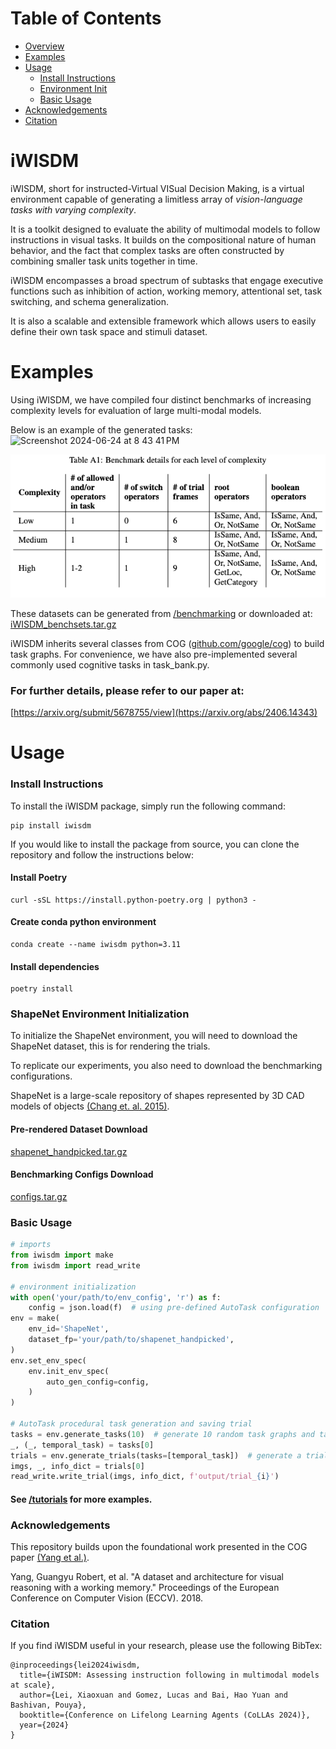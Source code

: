 Table of Contents
=================

   * [Overview](#iwisdm)
   * [Examples](#examples)
   * [Usage](#usage)
      * [Install Instructions](#install-instructions)
      * [Environment Init](#shapenet-environment-initialization)
      * [Basic Usage](#basic-usage)
   * [Acknowledgements](#acknowledgements)
   * [Citation](#citation)
   
# iWISDM
iWISDM, short for instructed-Virtual VISual Decision Making, is a virtual environment capable of generating a limitless array of _vision-language tasks with varying complexity_. 

It is a toolkit designed to evaluate the ability of multimodal models to follow instructions in visual tasks. It builds on the compositional nature of human behavior, and the fact that complex tasks are often constructed by combining smaller task units together in time.

iWISDM encompasses a broad spectrum of subtasks that engage executive functions such as inhibition of action, working memory, attentional set, task switching, and schema generalization. 

It is also a scalable and extensible framework which allows users to easily define their own task space and stimuli dataset.

# Examples
Using iWISDM, we have compiled four distinct benchmarks of increasing complexity levels for evaluation of large multi-modal models.

Below is an example of the generated tasks:
<img width="829" alt="Screenshot 2024-06-24 at 8 43 41 PM" src="https://github.com/BashivanLab/iWISDM/assets/44264329/5f7eeffe-a3be-405f-8514-6424818cf5b7">

![Benchmark details for each level of complexity](https://github.com/BashivanLab/iWISDM/blob/main/benchmarking/param_table.png?raw=true)

These datasets can be generated from [/benchmarking](https://github.com/BashivanLab/iWISDM/tree/main/benchmarking) or downloaded at: 
[iWISDM_benchsets.tar.gz](https://drive.google.com/file/d/1K-9AAJfvz6kiN3h9X2Rg0D88gJQ_rxSu/view?usp=sharing)

iWISDM inherits several classes from COG ([github.com/google/cog](https://github.com/google/cog)) to build task graphs. For convenience, we have also pre-implemented several commonly used cognitive tasks in task_bank.py. 


### For further details, please refer to our paper at:
[https://arxiv.org/submit/5678755/view](https://arxiv.org/abs/2406.14343)

# Usage
### Install Instructions
To install the iWISDM package, simply run the following command:
```shell
pip install iwisdm
```
If you would like to install the package from source, you can clone the repository and follow the instructions below:
#### Install Poetry
```shell
curl -sSL https://install.python-poetry.org | python3 -
```
#### Create conda python environment
```shell
conda create --name iwisdm python=3.11
```
#### Install dependencies
```shell
poetry install
```

### ShapeNet Environment Initialization
To initialize the ShapeNet environment, you will need to download the ShapeNet dataset, this is for rendering the trials.

To replicate our experiments, you also need to download the benchmarking configurations.

ShapeNet is a large-scale repository of shapes represented by 3D CAD models of objects  [(Chang et. al. 2015)](https://arxiv.org/abs/1512.03012).
#### Pre-rendered Dataset Download
[shapenet_handpicked.tar.gz](https://drive.google.com/file/d/1is72QDjP6A6TA1mZLL3doYWaU08waAxm/view?usp=sharing) 

#### Benchmarking Configs Download
[configs.tar.gz](https://github.com/BashivanLab/iWISDM/tree/main/benchmarking/configs.tar.gz)
### Basic Usage

```python
# imports
from iwisdm import make
from iwisdm import read_write

# environment initialization
with open('your/path/to/env_config', 'r') as f:
    config = json.load(f)  # using pre-defined AutoTask configuration
env = make(
    env_id='ShapeNet',
    dataset_fp='your/path/to/shapenet_handpicked',
)
env.set_env_spec(
    env.init_env_spec(
        auto_gen_config=config,
    )
)

# AutoTask procedural task generation and saving trial
tasks = env.generate_tasks(10)  # generate 10 random task graphs and tasks
_, (_, temporal_task) = tasks[0]
trials = env.generate_trials(tasks=[temporal_task])  # generate a trial
imgs, _, info_dict = trials[0]
read_write.write_trial(imgs, info_dict, f'output/trial_{i}')
```

#### See [/tutorials](https://github.com/BashivanLab/iWISDM/tree/main/tutorials) for more examples.

### Acknowledgements
This repository builds upon the foundational work presented in the COG paper [(Yang et al.)](https://arxiv.org/abs/1803.06092).

Yang, Guangyu Robert, et al. "A dataset and architecture for visual reasoning with a working memory." Proceedings of the European Conference on Computer Vision (ECCV). 2018.

### Citation
If you find iWISDM useful in your research, please use the following BibTex:
```
@inproceedings{lei2024iwisdm,
  title={iWISDM: Assessing instruction following in multimodal models at scale},
  author={Lei, Xiaoxuan and Gomez, Lucas and Bai, Hao Yuan and Bashivan, Pouya},
  booktitle={Conference on Lifelong Learning Agents (CoLLAs 2024)},
  year={2024}
}
```
